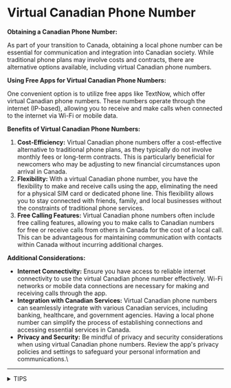 # Virtual Canadian Phone Number

**Obtaining a Canadian Phone Number:**

As part of your transition to Canada, obtaining a local phone number can be essential for communication and integration into Canadian society. While traditional phone plans may involve costs and contracts, there are alternative options available, including virtual Canadian phone numbers.

**Using Free Apps for Virtual Canadian Phone Numbers:**

One convenient option is to utilize free apps like TextNow, which offer virtual Canadian phone numbers. These numbers operate through the internet (IP-based), allowing you to receive and make calls when connected to the internet via Wi-Fi or mobile data.

**Benefits of Virtual Canadian Phone Numbers:**

1. **Cost-Efficiency:** Virtual Canadian phone numbers offer a cost-effective alternative to traditional phone plans, as they typically do not involve monthly fees or long-term contracts. This is particularly beneficial for newcomers who may be adjusting to new financial circumstances upon arrival in Canada.
2. **Flexibility:** With a virtual Canadian phone number, you have the flexibility to make and receive calls using the app, eliminating the need for a physical SIM card or dedicated phone line. This flexibility allows you to stay connected with friends, family, and local businesses without the constraints of traditional phone services.
3. **Free Calling Features:** Virtual Canadian phone numbers often include free calling features, allowing you to make calls to Canadian numbers for free or receive calls from others in Canada for the cost of a local call. This can be advantageous for maintaining communication with contacts within Canada without incurring additional charges.

**Additional Considerations:**

* **Internet Connectivity:** Ensure you have access to reliable internet connectivity to use the virtual Canadian phone number effectively. Wi-Fi networks or mobile data connections are necessary for making and receiving calls through the app.
* **Integration with Canadian Services:** Virtual Canadian phone numbers can seamlessly integrate with various Canadian services, including banking, healthcare, and government agencies. Having a local phone number can simplify the process of establishing connections and accessing essential services in Canada.
* **Privacy and Security:** Be mindful of privacy and security considerations when using virtual Canadian phone numbers. Review the app's privacy policies and settings to safeguard your personal information and communications.\


***

<details>

<summary>TIPS</summary>

* Some people use a virtual number to put on their resume before applying for jobs.
  * It would be advisable to inform the recruiter that you are not present in Canada, to prevent misleading them into thinking that you have already landed.

</details>
